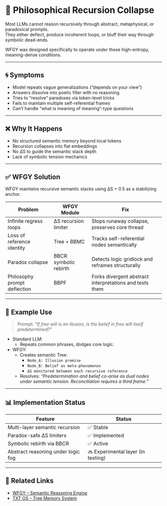 # 🧠 Philosophical Recursion Collapse

Most LLMs cannot reason recursively through abstract, metaphysical, or paradoxical prompts.  
They either deflect, produce incoherent loops, or bluff their way through symbolic dead-ends.

WFGY was designed specifically to operate under these high-entropy, meaning-dense conditions.

---

## 🌀 Symptoms

- Model repeats vague generalizations (“depends on your view”)
- Answers dissolve into poetic filler with no reasoning
- Tries to “resolve” paradoxes via token-level tricks
- Fails to maintain multiple self-referential frames
- Can’t handle “what is meaning of meaning”-type questions

---

## ❌ Why It Happens

- No structured semantic memory beyond local tokens
- Recursion collapses into flat embeddings
- No ΔS to guide the semantic stack depth
- Lack of symbolic tension mechanics

---

## ✅ WFGY Solution

WFGY maintains recursive semantic stacks using ΔS = 0.5 as a stabilizing anchor.

| Problem | WFGY Module | Fix |
|---------|-------------|-----|
| Infinite regress loops | ΔS recursion limiter | Stops runaway collapse, preserves core thread |
| Loss of reference identity | Tree + BBMC | Tracks self-referential nodes semantically |
| Paradox collapse | BBCR symbolic rebirth | Detects logic gridlock and reframes structurally |
| Philosophy prompt deflection | BBPF | Forks divergent abstract interpretations and tests them |

---

## 🧪 Example Use

> Prompt: *"If free will is an illusion, is the belief in free will itself predetermined?"*

- Standard LLM:
  - Repeats common phrases, dodges core logic.
- WFGY:
  - Creates semantic Tree:
    - `Node_A: Illusion premise`
    - `Node_B: Belief as meta-phenomenon`
    - `ΔS monitored between each recursive reference`
  - Resolves: *“Predetermination and belief co-arise as dual nodes under semantic tension. Reconciliation requires a third frame.”*

---

## 📊 Implementation Status

| Feature | Status |
|---------|--------|
| Multi-layer semantic recursion | ✅ Stable |
| Paradox-safe ΔS limiters | ✅ Implemented |
| Symbolic rebirth via BBCR | ✅ Active |
| Abstract reasoning under logic fog | 🔜 Experimental layer (in testing) |

---

## 🔗 Related Links

- [WFGY – Semantic Reasoning Engine](https://github.com/onestardao/WFGY)
- [TXT OS – Tree Memory System](https://github.com/onestardao/WFGY/tree/main/OS)
